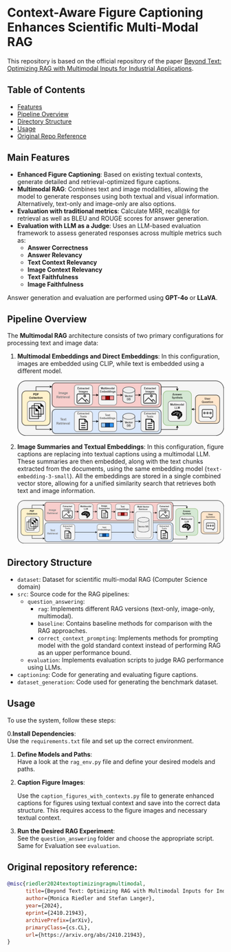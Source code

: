 # Context-Aware Figure Captioning Enhances Scientific Multi-Modal RAG

This repository is based on the official repository of the paper [Beyond Text: Optimizing RAG with Multimodal Inputs for Industrial Applications](https://arxiv.org/abs/2410.21943). 

## Table of Contents

- [Features](#features)
- [Pipeline Overview](#pipeline-overview)
- [Directory Structure](#directory-structure)
- [Usage](#usage)
- [Original Repo Reference](#og-repo-reference)


## Main Features

- **Enhanced Figure Captioning**: Based on existing textual contexts, generate detailed and retrieval-optimized figure captions.
- **Multimodal RAG**: Combines text and image modalities, allowing the model to generate responses using both textual and visual information. Alternatively, text-only and image-only are also options.
- **Evaluation with traditional metrics**: Calculate MRR, recall@k for retrieval as well as BLEU and ROUGE scores for answer generation.
- **Evaluation with LLM as a Judge**: Uses an LLM-based evaluation framework to assess generated responses across multiple metrics such as:
  - **Answer Correctness**
  - **Answer Relevancy**
  - **Text Context Relevancy**
  - **Image Context Relevancy**
  - **Text Faithfulness**
  - **Image Faithfulness**

Answer generation and evaluation are performed using **GPT-4o** or **LLaVA**.


## Pipeline Overview

The **Multimodal RAG** architecture consists of two primary configurations for processing text and image data: 

1. **Multimodal Embeddings and Direct Embeddings**: In this configuration, images are embedded using CLIP, while text is embedded using a different model.

   ![Multimodal RAG with Multimodal Embeddings and Separate Vector Stores](img/multimodal_rag_clip.png)

2. **Image Summaries and Textual Embeddings**: In this configuration, figure captions are replacing into textual captions using a multimodal LLM. These summaries are then embedded, along with the text chunks extracted from the documents, using the same embedding model (`text-embedding-3-small`). All the embeddings are stored in a single combined vector store, allowing for a unified similarity search that retrieves both text and image information.

   ![Multimodal RAG with Image Summaries and Combined Vector Store](img/multimodal_rag_summaries.png)


## Directory Structure

- `dataset`: Dataset for scientific multi-modal RAG (Computer Science domain)
- `src`: Source code for the RAG pipelines:
  - `question_answering`:
    - `rag`: Implements different RAG versions (text-only, image-only, multimodal).
    - `baseline`: Contains baseline methods for comparison with the RAG approaches.
    - `correct_context_prompting`: Implements methods for prompting model with the gold standard context instead of performing RAG as an upper performance bound.
  - `evaluation`: Implements evaluation scripts to judge RAG performance using LLMs.
- `captioning`: Code for generating and evaluating figure captions.
- `dataset_generation`: Code used for generating the benchmark dataset.

## Usage

To use the system, follow these steps:

0.**Install Dependencies**:  
   Use the `requirements.txt` file and set up the correct environment.

1. **Define Models and Paths**:  
   Have a look at the `rag_env.py` file and define your desired models and paths.

2. **Caption Figure Images**:
   
   Use the `caption_figures_with_contexts.py` file to generate enhanced captions for figures using textual context and save into the correct data structure. This requires access to the figure images and necessary textual context.
   
3. **Run the Desired RAG Experiment**:  
   See the `question_answering` folder and choose the appropriate script. Same for Evaluation see `evaluation`.


## Original repository reference:

```bibtex
@misc{riedler2024textoptimizingragmultimodal,
      title={Beyond Text: Optimizing RAG with Multimodal Inputs for Industrial Applications}, 
      author={Monica Riedler and Stefan Langer},
      year={2024},
      eprint={2410.21943},
      archivePrefix={arXiv},
      primaryClass={cs.CL},
      url={https://arxiv.org/abs/2410.21943}, 
}
```
